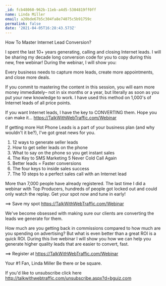 ```yaml
---
_id: fcb48060-962b-11eb-a4d5-5304819ff0ff
name: Linda Miller
email: a20bde67b5c304fa8e74075c5b91759c
permalink: false
date: '2021-04-05T16:28:43.573Z'
---
```

How To Master Internet Lead Conversion?

I spent the last 10+ years generating, calling and closing Internet leads. I will be sharing my decade long conversion code for you to copy during this new, free webinar!
During the webinar, I will show you:

Every business needs to capture more leads, create more appointments, and close more deals.

If you commit to mastering the content in this session, you will earn more money immediately– not in six months or a year, but literally as soon as you put your new knowledge to work. I have used this method on 1,000's of Internet leads of all price points. 

If you want Internet leads, I have the key to CONVERTING them. Hope you can make it... https://TalkWithWebTraffic.com/Webinar

If getting more Hot Phone Leads is a part of your business plan (and why wouldn't it be?), I've got great news for you.

1. 12 ways to generate seller leads
2. How to get seller leads on the phone
3. What to say on the phone so you get instant sales
4. The Key to SMS Marketing
5  Never Cold Call Again
6. Better leads = Faster conversions
7. The four keys to inside sales success
8. The 10 steps to a perfect sales call with an Internet lead

More than 7,000 people have already registered. The last time I did a webinar with Top Producers, hundreds of people got locked out and could only watch the replay. Get your spot now and tune in early!

==> Save my spot https://TalkWithWebTraffic.com/Webinar

We've become obsessed with making sure our clients are converting the leads we generate for them. 

How much are you getting back in commissions compared to how much are you spending on advertising? But what is even better than a great ROI is a quick ROI. During this live webinar I will show you how we can help you generate higher quality leads that are easier to convert, fast.

==>  Register at https://TalkWithWebTraffic.com/Webinar

Your #1 Fan, 
Linda Miller
Be there or be square.

If you'd like to unsubscribe click here http://talkwithwebtraffic.com/unsubscribe.aspx?d=bguiz.com
